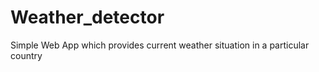# Weather_detector

Simple Web App which provides current weather situation in a particular country
